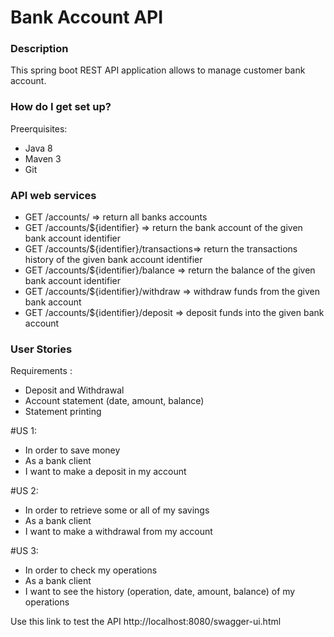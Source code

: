 
# Bank Account API

### Description ###

This spring boot REST API application allows to manage customer bank account.


### How do I get set up? ###
Preerquisites:
* Java 8  
* Maven 3  
* Git  

### API web services

* GET /accounts/ => return all banks accounts
* GET /accounts/${identifier} => return the bank account of the given bank account identifier
* GET /accounts/${identifier}/transactions=> return the transactions history of the given bank account identifier
* GET /accounts/${identifier}/balance  => return the balance of the given bank account identifier
* GET /accounts/${identifier}/withdraw => withdraw funds from the given bank account
* GET /accounts/${identifier}/deposit  => deposit funds into the given bank account

### User Stories ###

Requirements :

* Deposit and Withdrawal
* Account statement (date, amount, balance)
* Statement printing


#US 1:

* In order to save money
* As a bank client
* I want to make a deposit in my account

#US 2:
* In order to retrieve some or all of my savings
* As a bank client
* I want to make a withdrawal from my account

#US 3:
* In order to check my operations
* As a bank client
* I want to see the history (operation, date, amount, balance) of my operations


Use this link to test the API http://localhost:8080/swagger-ui.html 

 

